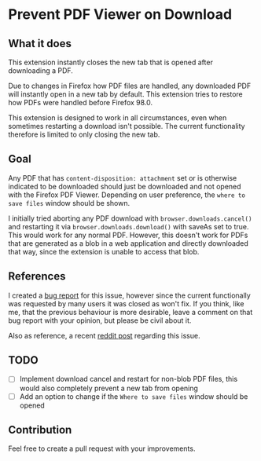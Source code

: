 # Prevent PDF Viewer on Download

## What it does

This extension instantly closes the new tab that is opened after downloading a PDF.

Due to changes in Firefox how PDF files are handled, any downloaded PDF will instantly open in a new tab by default. This extension tries to restore how PDFs were handled before Firefox 98.0.

This extension is designed to work in all circumstances, even when sometimes restarting a download isn't possible. The current functionality therefore is limited to only closing the new tab.

## Goal

Any PDF that has `content-disposition: attachment` set or is otherwise indicated to be downloaded should just be downloaded and not opened with the Firefox PDF Viewer. Depending on user preference, the `where to save files` window should be shown.

I initially tried aborting any PDF download with `browser.downloads.cancel()` and restarting it via `browser.downloads.download()` with saveAs set to true. This would work for any normal PDF. However, this doesn't work for PDFs that are generated as a blob in a web application and directly downloaded that way, since the extension is unable to access that blob.

## References

I created a [bug report](https://bugzilla.mozilla.org/show_bug.cgi?id=1795874) for this issue, however since the current functionally was requested by many users it was closed as won't fix. If you think, like me, that the previous behaviour is more desirable, leave a comment on that bug report with your opinion, but please be civil about it.

Also as reference, a recent [reddit post](https://www.reddit.com/r/firefox/comments/ylwi8j/firefox_opens_any_pdf_that_i_download/) regarding this issue.

## TODO

- [ ] Implement download cancel and restart for non-blob PDF files, this would also completely prevent a new tab from opening
- [ ] Add an option to change if the `Where to save files` window should be opened

## Contribution

Feel free to create a pull request with your improvements.
